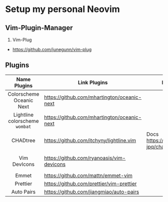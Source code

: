 # Setup my personal Neovim

## Vim-Plugin-Manager

1. Vim-Plug

- https://github.com/junegunn/vim-plug

## Plugins

| Name Plugins | Link Plugins | Documentation | Short Description |
| :----------: | ------------ | ------------- | ----------------- |
| Colorscheme Oceanic Next | https://github.com/mhartington/oceanic-next |
| Lightline colorscheme `wombat` | https://github.com/mhartington/oceanic-next |
| CHADtree | https://github.com/itchyny/lightline.vim | Docs https://github.com/ms-jpq/chadtree/tree/chad/docs |
| Vim DevIcons | https://github.com/ryanoasis/vim-devicons || Fuzzy Finder / FZF | https://github.com/junegunn/fzf |
| Emmet | https://github.com/mattn/emmet-vim |
| Prettier | https://github.com/prettier/vim-prettier |
| Auto Pairs | https://github.com/jiangmiao/auto-pairs |


